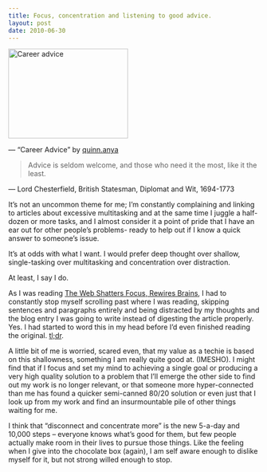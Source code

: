 ```yaml
---
title: Focus, concentration and listening to good advice.
layout: post
date: 2010-06-30
---
```

[<img src="https://farm2.static.flickr.com/1252/1486887890_5f406338a1_m.jpg" width="240" height="180" alt="Career advice" />][1]

&mdash; &ldquo;Career Advice&rdquo; by [quinn.anya][2]

> Advice is seldom welcome, and those who need it the most, like it the least.

&mdash; Lord Chesterfield, British Statesman, Diplomat and Wit, 1694-1773

It&rsquo;s not an uncommon theme for me; I&rsquo;m constantly complaining and linking to articles about excessive multitasking and at the same time I juggle a half-dozen or more tasks, and I almost consider it a point of pride that I have an ear out for other people&rsquo;s problems- ready to help out if I know a quick answer to someone&rsquo;s issue.

It&rsquo;s at odds with what I want. I would prefer deep thought over shallow, single-tasking over multitasking and concentration over distraction.

At least, I say I do.

As I was reading [The Web Shatters Focus, Rewires Brains][3], I had to constantly stop myself scrolling past where I was reading, skipping sentences and paragraphs entirely and being distracted by my thoughts and the blog entry I was going to write instead of digesting the article properly. Yes. I had started to word this in my head before I&rsquo;d even finished reading the original. [tl;dr][4].

A little bit of me is worried, scared even, that my value as a techie is based on this shallowness, something I am really quite good at. (IMESHO). I might find that if I focus and set my mind to achieving a single goal or producing a very high quality solution to a problem that I&rsquo;ll emerge the other side to find out my work is no longer relevant, or that someone more hyper-connected than me has found a quicker semi-canned 80/20 solution or even just that I look up from my work and find an insurmountable pile of other things waiting for me.

I think that &ldquo;disconnect and concentrate more&rdquo; is the new 5-a-day and 10,000 steps &#8211; everyone knows what&rsquo;s good for them, but few people actually make room in their lives to pursue those things. Like the feeling when I give into the chocolate box (again), I am self aware enough to dislike myself for it, but not strong willed enough to stop.

 [1]: https://www.flickr.com/photos/quinnanya/1486887890/ "Career advice by quinn.anya, on Flickr"
 [2]: https://www.flickr.com/photos/quinnanya/
 [3]: http://www.wired.com/magazine/2010/05/ff_nicholas_carr/all/1
 [4]: http://www.urbandictionary.com/define.php?term=tl;dr


